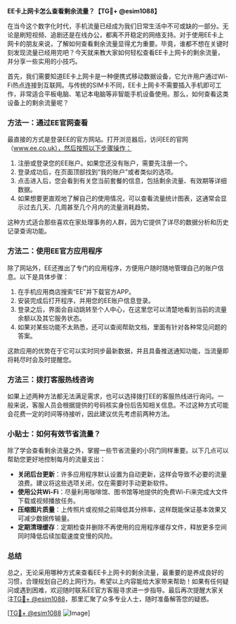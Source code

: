 **EE卡上网卡怎么查看剩余流量？【TG💪+ @esim1088】**

在当今这个数字化时代，手机流量已经成为我们日常生活中不可或缺的一部分。无论是刷短视频、追剧还是在线办公，都离不开稳定的网络支持。对于使用EE卡上网卡的朋友来说，了解如何查看剩余流量显得尤为重要。毕竟，谁都不想在关键时刻发现流量已经用完吧？今天就来教大家如何轻松查看EE卡上网卡的剩余流量，并分享一些实用的小技巧。

首先，我们需要知道EE卡上网卡是一种便携式移动数据设备，它允许用户通过Wi-Fi热点连接到互联网。与传统的SIM卡不同，EE卡上网卡不需要插入手机即可工作，非常适合平板电脑、笔记本电脑等非智能手机设备使用。那么，如何查看这类设备上的剩余流量呢？

### 方法一：通过EE官网查看

最直接的方式是登录EE的官方网站。打开浏览器后，访问EE的官网（www.ee.co.uk），然后按照以下步骤操作：

1. 注册或登录您的EE账户。如果您还没有账户，需要先注册一个。
2. 登录成功后，在页面顶部找到“我的账户”或者类似的选项。
3. 点击进入后，您会看到有关您当前套餐的信息，包括剩余流量、有效期等详细数据。
4. 如果想要更直观地了解自己的使用情况，可以查看流量统计图表，这通常会显示过去几天、几周甚至几个月内的流量消耗趋势。

这种方式适合那些喜欢在家处理事务的人群，因为它提供了详尽的数据分析和历史记录查询功能。

### 方法二：使用EE官方应用程序

除了网站外，EE还推出了专门的应用程序，方便用户随时随地管理自己的账户信息。以下是具体步骤：

1. 在手机应用商店搜索“EE”并下载官方APP。
2. 安装完成后打开程序，并用您的EE账户信息登录。
3. 登录之后，界面会自动跳转至个人中心，在这里您可以清楚地看到当前的流量余额以及其它服务状态。
4. 如果对某些功能不太熟悉，还可以查阅帮助文档，里面有针对各种常见问题的答案。

这款应用的优势在于它可以实时同步最新数据，并且具备推送通知功能，当流量即将耗尽时会及时提醒您。

### 方法三：拨打客服热线咨询

如果上述两种方法都无法满足需求，也可以选择拨打EE的客服热线进行询问。一般来说，客服人员会根据提供的号码核实身份后告知相关信息。不过这种方式可能会花费一定的时间等待接听，因此建议优先考虑前两种方法。

### 小贴士：如何有效节省流量？

除了学会查看剩余流量之外，掌握一些节省流量的小窍门同样重要。以下几点可以帮助您更好地控制每月的流量支出：

- **关闭后台更新**：许多应用程序默认设置为自动更新，这样会导致不必要的流量浪费。建议将这些选项关闭，仅在需要时手动更新软件。
- **使用公共Wi-Fi**：尽量利用咖啡馆、图书馆等地提供的免费Wi-Fi来完成大文件下载或视频播放任务。
- **压缩图片质量**：上传照片或视频之前降低其分辨率，这样既能保证基本效果又可减少数据传输量。
- **定期清理缓存**：定期检查并删除不再使用的应用程序缓存文件，释放更多空间同时降低后续加载速度变慢的风险。

### 总结

总之，无论采用哪种方式来查看EE卡上网卡的剩余流量，最重要的是养成良好的习惯，合理规划自己的上网行为。希望以上内容能给大家带来帮助！如果有任何疑问或遇到困难，欢迎随时联系EE官方客服寻求进一步指导。最后再次提醒大家关注[TG💪+ @esim1088](https://t.me/s/esim1088)，那里汇聚了众多专业人士，随时准备解答您的疑惑。

[[TG💪+ @esim1088](https://t.me/s/esim1088) ![Image](https://i.postimg.cc/4NQfJmqS/Snipaste-2025-05-13-00-14-12.png)]